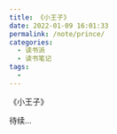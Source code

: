 ```yaml
---
title: 《小王子》
date: 2022-01-09 16:01:33
permalink: /note/prince/
categories: 
  - 读书派
  - 读书笔记
tags: 
  - 
---
```


《小王子》

待续...
